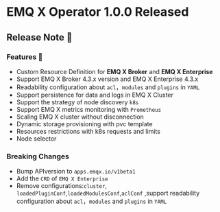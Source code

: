 # EMQ X Operator 1.0.0 Released

## Release Note 🍻

### Features 🌈

- Custom Resource Definition for **EMQ X Broker** and **EMQ X Enterprise**
- Support EMQ X Broker 4.3.x version and EMQ X Enterprise 4.3.x
- Readability configuration about `acl`，`modules` and `plugins` in `YAML`
- Support persistence for data and logs in EMQ X Cluster
- Support the strategy of node discovery `k8s`
- Support EMQ X metrics monitoring with `Prometheus`
- Scaling EMQ X cluster without disconnection
- Dynamic storage provisioning with pvc template
- Resources restrictions with k8s requests and limits
- Node selector

### Breaking Changes

- Bump APIversion to `apps.emqx.io/v1beta1`
- Add the `CRD` of `EMQ X Enterprise`
- Remove configurations:`cluster`, `loadedPluginConf`,`loadedModulesConf`,`aclConf` ,support readability configuration about `acl`，`modules` and `plugins` in `YAML`
